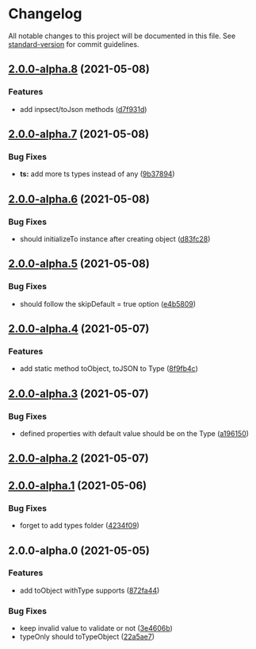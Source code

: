# Changelog

All notable changes to this project will be documented in this file. See [standard-version](https://github.com/conventional-changelog/standard-version) for commit guidelines.

## [2.0.0-alpha.8](https://github.com/snowyu/abstract-type.js/compare/v2.0.0-alpha.7...v2.0.0-alpha.8) (2021-05-08)


### Features

* add inpsect/toJson methods ([d7f931d](https://github.com/snowyu/abstract-type.js/commit/d7f931df6c4a3e1e140b112f61ba9401c7492f90))

## [2.0.0-alpha.7](https://github.com/snowyu/abstract-type.js/compare/v2.0.0-alpha.6...v2.0.0-alpha.7) (2021-05-08)


### Bug Fixes

* **ts:** add more ts types instead of any ([9b37894](https://github.com/snowyu/abstract-type.js/commit/9b3789435237e6960d00334943dcdc56dbbaff43))

## [2.0.0-alpha.6](https://github.com/snowyu/abstract-type.js/compare/v2.0.0-alpha.5...v2.0.0-alpha.6) (2021-05-08)


### Bug Fixes

* should initializeTo instance after creating object ([d83fc28](https://github.com/snowyu/abstract-type.js/commit/d83fc285f71c51490f38a8f0e398c095d735603b))

## [2.0.0-alpha.5](https://github.com/snowyu/abstract-type.js/compare/v2.0.0-alpha.4...v2.0.0-alpha.5) (2021-05-08)


### Bug Fixes

* should follow the skipDefault = true option ([e4b5809](https://github.com/snowyu/abstract-type.js/commit/e4b58094c80db767477cd740b66c25a9cb1b8a01))

## [2.0.0-alpha.4](https://github.com/snowyu/abstract-type.js/compare/v2.0.0-alpha.3...v2.0.0-alpha.4) (2021-05-07)


### Features

* add static method toObject, toJSON to Type ([8f9fb4c](https://github.com/snowyu/abstract-type.js/commit/8f9fb4c75b5d5f45c9dbff19876216774f78bea8))

## [2.0.0-alpha.3](https://github.com/snowyu/abstract-type.js/compare/v2.0.0-alpha.2...v2.0.0-alpha.3) (2021-05-07)


### Bug Fixes

* defined properties with default value should be on the Type ([a196150](https://github.com/snowyu/abstract-type.js/commit/a19615042239470637f78f580df44cd33d433432))

## [2.0.0-alpha.2](https://github.com/snowyu/abstract-type.js/compare/v2.0.0-alpha.1...v2.0.0-alpha.2) (2021-05-07)

## [2.0.0-alpha.1](https://github.com/snowyu/abstract-type.js/compare/v2.0.0-alpha.0...v2.0.0-alpha.1) (2021-05-06)


### Bug Fixes

* forget to add types folder ([4234f09](https://github.com/snowyu/abstract-type.js/commit/4234f09eaaf46b49b6ad4b6a8ddb1afbde67395b))

## 2.0.0-alpha.0 (2021-05-05)


### Features

* add toObject withType supports ([872fa44](https://github.com/snowyu/abstract-type.js/commit/872fa4463db56d74ac622c03685c18d83fb138a7))


### Bug Fixes

* keep invalid value to validate or not ([3e4606b](https://github.com/snowyu/abstract-type.js/commit/3e4606bfb2d373900fca51efb89b9263c7cb3348))
* typeOnly should toTypeObject ([22a5ae7](https://github.com/snowyu/abstract-type.js/commit/22a5ae77fcdb7e7b99c5ce6725c18e304b1eae26))
